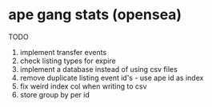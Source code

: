 # ape gang stats (opensea)

TODO
1. implement transfer events
2. check listing types for expire
3. implement a database instead of using csv files
4. remove duplicate listing event id's - use ape id as index
5. fix weird index col when writing to csv
6. store group by per id


